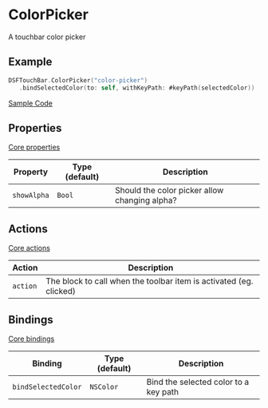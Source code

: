 # ColorPicker

A touchbar color picker

## Example

```swift
DSFTouchBar.ColorPicker("color-picker")
   .bindSelectedColor(to: self, withKeyPath: #keyPath(selectedColor))
```
[Sample Code](../Demos/DSFTouchBar%20Demo/DSFTouchBar%20Demo/views/demo/ColorViewController.swift)

## Properties

[Core properties](core.md)

| Property   | Type (default)     |  Description |
|----------|-------------|------|
| `showAlpha`  | `Bool`    | Should the color picker allow changing alpha? |


## Actions

[Core actions](core.md)

| Action    | Description |
|-----------|---------------------|
| `action`  | The block to call when the toolbar item is activated (eg. clicked)  |

## Bindings

[Core bindings](core.md)

| Binding   | Type (default)     |  Description |
|----------|-------------|-------------|
| `bindSelectedColor` | `NSColor` | Bind the selected color to a key path
